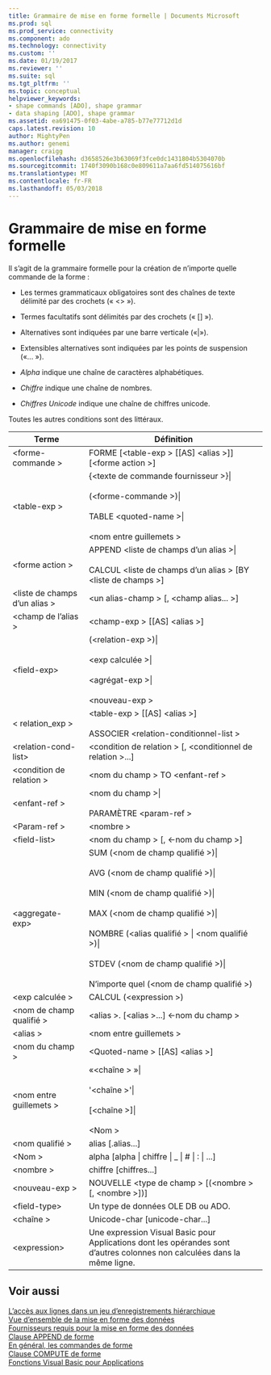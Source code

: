 ```yaml
---
title: Grammaire de mise en forme formelle | Documents Microsoft
ms.prod: sql
ms.prod_service: connectivity
ms.component: ado
ms.technology: connectivity
ms.custom: ''
ms.date: 01/19/2017
ms.reviewer: ''
ms.suite: sql
ms.tgt_pltfrm: ''
ms.topic: conceptual
helpviewer_keywords:
- shape commands [ADO], shape grammar
- data shaping [ADO], shape grammar
ms.assetid: ea691475-0f03-4abe-a785-b77e77712d1d
caps.latest.revision: 10
author: MightyPen
ms.author: genemi
manager: craigg
ms.openlocfilehash: d3658526e3b63069f3fce0dc1431804b5304070b
ms.sourcegitcommit: 1740f3090b168c0e809611a7aa6fd514075616bf
ms.translationtype: MT
ms.contentlocale: fr-FR
ms.lasthandoff: 05/03/2018
---
```

# <a name="formal-shape-grammar"></a>Grammaire de mise en forme formelle
Il s’agit de la grammaire formelle pour la création de n’importe quelle commande de la forme :  
  
-   Les termes grammaticaux obligatoires sont des chaînes de texte délimité par des crochets (« <> »).  
  
-   Termes facultatifs sont délimités par des crochets (« [] »).  
  
-   Alternatives sont indiquées par une barre verticale («&#124;»).  
  
-   Extensibles alternatives sont indiquées par les points de suspension («... »).  
  
-   *Alpha* indique une chaîne de caractères alphabétiques.  
  
-   *Chiffre* indique une chaîne de nombres.  
  
-   *Chiffres Unicode* indique une chaîne de chiffres unicode.  
  
 Toutes les autres conditions sont des littéraux.  
  
|Terme|Définition|  
|----------|----------------|  
|\<forme-commande >|FORME [\<table-exp > [[AS] \<alias >]] [\<forme action >]|  
|\<table-exp >|{\<texte de commande fournisseur >}&#124;<br /><br /> (\<forme-commande >)&#124;<br /><br /> TABLE \<quoted-name >&#124;<br /><br /> \<nom entre guillemets >|  
|\<forme action >|APPEND \<liste de champs d’un alias >&#124;<br /><br /> CALCUL \<liste de champs d’un alias > [BY \<liste de champs >]|  
|\<liste de champs d’un alias >|\<un alias-champ > [, \<champ alias... >]|  
|\<champ de l’alias >|\<champ-exp > [[AS] \<alias >]|  
|\<field-exp>|(\<relation-exp >)&#124;<br /><br /> \<exp calculée >&#124;<br /><br /> \<agrégat-exp >&#124;<br /><br /> \<nouveau-exp >|  
|< relation_exp >|\<table-exp > [[AS] \<alias >]<br /><br /> ASSOCIER \<relation-conditionnel-list >|  
|\<relation-cond-list>|\<condition de relation > [, \<conditionnel de relation >...]|  
|\<condition de relation >|\<nom du champ > TO \<enfant-ref >|  
|\<enfant-ref >|\<nom du champ >&#124;<br /><br /> PARAMÈTRE \<param-ref >|  
|\<Param-ref >|\<nombre >|  
|\<field-list>|\<nom du champ > [, \<-nom du champ >]|  
|\<aggregate-exp>|SUM (\<nom de champ qualifié >)&#124;<br /><br /> AVG (\<nom de champ qualifié >)&#124;<br /><br /> MIN (\<nom de champ qualifié >)&#124;<br /><br /> MAX (\<nom de champ qualifié >)&#124;<br /><br /> NOMBRE (\<alias qualifié > &#124; \<nom qualifié >)&#124;<br /><br /> STDEV (\<nom de champ qualifié >)&#124;<br /><br /> N’importe quel (\<nom de champ qualifié >)|  
|\<exp calculée >|CALCUL (\<expression >)|  
|\<nom de champ qualifié >|\<alias >. [\<alias >...] \<-nom du champ >|  
|\<alias >|\<nom entre guillemets >|  
|\<nom du champ >|\<Quoted-name > [[AS] \<alias >]|  
|\<nom entre guillemets >|«\<chaîne > »&#124;<br /><br /> '\<chaîne >'&#124;<br /><br /> [\<chaîne >]&#124;<br /><br /> \<Nom >|  
|\<nom qualifié >|alias [.alias...]|  
|\<Nom >|alpha [alpha &#124; chiffre &#124; _ &#124; # &#124; : &#124; ...]|  
|\<nombre >|chiffre [chiffres...]|  
|\<nouveau-exp >|NOUVELLE \<type de champ > [(\<nombre > [, \<nombre >])]|  
|\<field-type>|Un type de données OLE DB ou ADO.|  
|\<chaîne >|Unicode-char [unicode-char...]|  
|\<expression>|Une expression Visual Basic pour Applications dont les opérandes sont d’autres colonnes non calculées dans la même ligne.|  
  
## <a name="see-also"></a>Voir aussi  
 [L’accès aux lignes dans un jeu d’enregistrements hiérarchique](../../../ado/guide/data/accessing-rows-in-a-hierarchical-recordset.md)   
 [Vue d’ensemble de la mise en forme des données](../../../ado/guide/data/data-shaping-overview.md)   
 [Fournisseurs requis pour la mise en forme des données](../../../ado/guide/data/required-providers-for-data-shaping.md)   
 [Clause APPEND de forme](../../../ado/guide/data/shape-append-clause.md)   
 [En général, les commandes de forme](../../../ado/guide/data/shape-commands-in-general.md)   
 [Clause COMPUTE de forme](../../../ado/guide/data/shape-compute-clause.md)   
 [Fonctions Visual Basic pour Applications](../../../ado/guide/data/visual-basic-for-applications-functions.md)
